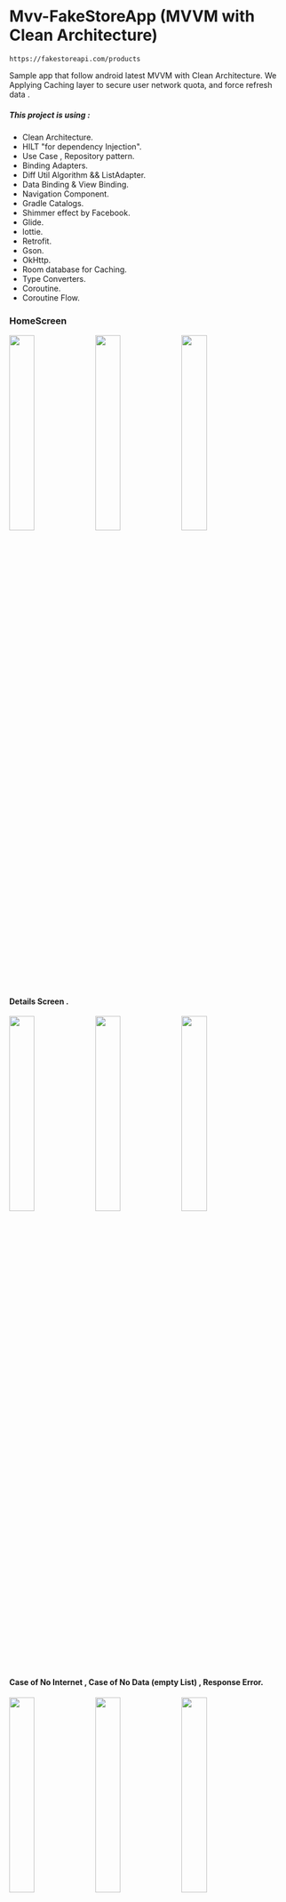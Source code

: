 # Mvv-FakeStoreApp (MVVM with Clean Architecture)
```
https://fakestoreapi.com/products
```

Sample app that follow android latest MVVM with Clean Architecture.
We Applying Caching layer to secure user network quota, and force refresh data .

##### This project is using :
- Clean Architecture.
- HILT "for dependency Injection".
- Use Case , Repository pattern.
- Binding Adapters.
- Diff Util Algorithm && ListAdapter.
- Data Binding & View Binding.
- Navigation Component.
- Gradle Catalogs.
- Shimmer effect by Facebook.
- Glide.
- lottie.
- Retrofit.
- Gson.
- OkHttp.
- Room database for Caching.
- Type Converters.
- Coroutine.
- Coroutine Flow.


### HomeScreen
<div>
  <img src="https://github.com/Abdelrhman22/Mvv-FakeStoreApp/assets/12870894/31fd70d3-88df-4a07-bf42-86329a3eea3e.jpg" width="30%">
  <img src="https://github.com/Abdelrhman22/Mvv-FakeStoreApp/assets/12870894/3c6ec219-dd1c-4df3-872b-8b13ae439ba6.jpg" width="30%">
   <img src="https://github.com/Abdelrhman22/Mvv-FakeStoreApp/assets/12870894/a200a206-5787-439a-af49-13572b1eb652.jpg" width="30%">
</div>

#### Details Screen .

<div>
  <img src="https://github.com/Abdelrhman22/Mvv-FakeStoreApp/assets/12870894/7a9dc85a-8294-4050-b8d4-a0ec06522ed3.jpg" width="30%">
   <img src="https://github.com/Abdelrhman22/Mvv-FakeStoreApp/assets/12870894/044e78d8-939d-404a-a57b-a3705158c6bf.jpg" width="30%">
  <img src="https://github.com/Abdelrhman22/Mvv-FakeStoreApp/assets/12870894/9c58ae2b-6f4f-42f4-824f-88a3924f1636.jpg" width="30%">
</div>

#### Case of No Internet , Case of No Data (empty List) , Response Error.
<div>
  <img src="https://github.com/Abdelrhman22/Mvv-FakeStoreApp/assets/12870894/ca65d9dc-6531-4066-8945-5e8cfc63c56b.jpg" width="30%">
   <img src="https://github.com/Abdelrhman22/Mvv-FakeStoreApp/assets/12870894/67ca19d1-9e82-4d21-bca6-2e6e356b5723.jpg" width="30%">
  <img src="https://github.com/Abdelrhman22/Mvv-FakeStoreApp/assets/12870894/539932b4-35bf-4238-ad78-ce3c3de62c5f.jpg" width="30%">
</div>

